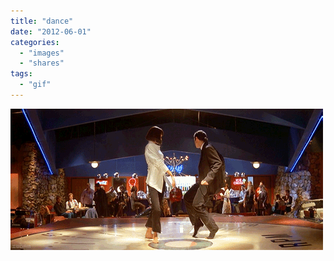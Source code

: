 ```yaml
---
title: "dance"
date: "2012-06-01"
categories:
  - "images"
  - "shares"
tags:
  - "gif"
---
```


![](images/tumblr_m4xlipbSdd1qz4vrlo1_500.gif)

